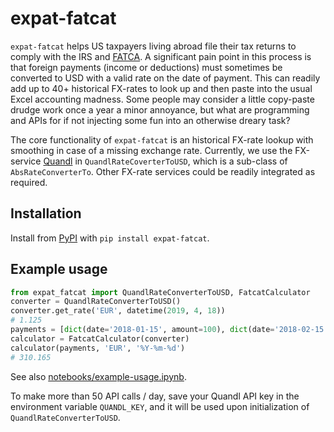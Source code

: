 # expat-fatcat

`expat-fatcat` helps US taxpayers living abroad file their tax returns to comply with the IRS and [FATCA](https://en.wikipedia.org/wiki/Foreign_Account_Tax_Compliance_Act). A significant pain point in this process is that foreign payments (income or deductions) must sometimes be converted to USD with a valid rate on the date of payment. This can readily add up to 40+ historical FX-rates to look up and then paste into the usual Excel accounting madness. Some people may consider a little copy-paste drudge work once a year a minor annoyance, but what are programming and APIs for if not injecting some fun into an otherwise dreary task?

The core functionality of `expat-fatcat` is an historical FX-rate lookup with smoothing in case of a missing exchange rate. Currently, we use the FX-service [Quandl](https://www.quandl.com/) in `QuandlRateCoverterToUSD`, which is a sub-class of ``AbsRateConverterTo``. Other FX-rate services could be readily integrated as required.

## Installation

Install from [PyPI](https://pypi.org/) with `pip install expat-fatcat`.

## Example usage

```python
from expat_fatcat import QuandlRateConverterToUSD, FatcatCalculator
converter = QuandlRateConverterToUSD()
converter.get_rate('EUR', datetime(2019, 4, 18))
# 1.125
payments = [dict(date='2018-01-15', amount=100), dict(date='2018-02-15', amount=150)]
calculator = FatcatCalculator(converter)
calculator(payments, 'EUR', '%Y-%m-%d')
# 310.165
```

See also [notebooks/example-usage.ipynb](notebooks/example-usage.ipynb).

To make more than 50 API calls / day, save your Quandl API key in the environment variable `QUANDL_KEY`, and it will be used upon initialization of `QuandlRateConverterToUSD`.
